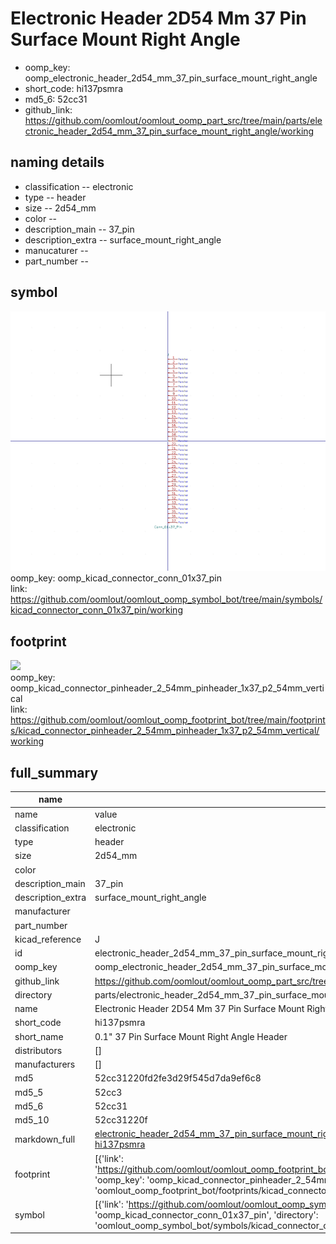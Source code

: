 # Electronic Header 2D54 Mm 37 Pin Surface Mount Right Angle

  
* oomp_key: oomp_electronic_header_2d54_mm_37_pin_surface_mount_right_angle 
* short_code: hi137psmra
* md5_6: 52cc31  
* github_link: https://github.com/oomlout/oomlout_oomp_part_src/tree/main/parts/electronic_header_2d54_mm_37_pin_surface_mount_right_angle/working  
## naming details
* classification -- electronic
* type -- header
* size -- 2d54_mm
* color -- 
* description_main -- 37_pin
* description_extra -- surface_mount_right_angle
* manucaturer -- 
* part_number -- 



## symbol

![](symbol/0/working/working_600.png)  
oomp_key: oomp_kicad_connector_conn_01x37_pin  
link: https://github.com/oomlout/oomlout_oomp_symbol_bot/tree/main/symbols/kicad_connector_conn_01x37_pin/working  

## footprint

![](footprint/0/working/working_600.png)  
oomp_key: oomp_kicad_connector_pinheader_2_54mm_pinheader_1x37_p2_54mm_vertical  
link: https://github.com/oomlout/oomlout_oomp_footprint_bot/tree/main/footprints/kicad_connector_pinheader_2_54mm_pinheader_1x37_p2_54mm_vertical/working  

## full_summary
| name | value | 
| --- | --- | 
| name | value | 
| classification | electronic | 
| type | header | 
| size | 2d54_mm | 
| color |  | 
| description_main | 37_pin | 
| description_extra | surface_mount_right_angle | 
| manufacturer |  | 
| part_number |  | 
| kicad_reference | J | 
| id | electronic_header_2d54_mm_37_pin_surface_mount_right_angle | 
| oomp_key | oomp_electronic_header_2d54_mm_37_pin_surface_mount_right_angle | 
| github_link | https://github.com/oomlout/oomlout_oomp_part_src/tree/main/parts/electronic_header_2d54_mm_37_pin_surface_mount_right_angle/working | 
| directory | parts/electronic_header_2d54_mm_37_pin_surface_mount_right_angle | 
| name | Electronic Header 2D54 Mm 37 Pin Surface Mount Right Angle | 
| short_code | hi137psmra | 
| short_name | 0.1" 37 Pin Surface Mount Right Angle Header | 
| distributors | [] | 
| manufacturers | [] | 
| md5 | 52cc31220fd2fe3d29f545d7da9ef6c8 | 
| md5_5 | 52cc3 | 
| md5_6 | 52cc31 | 
| md5_10 | 52cc31220f | 
| markdown_full | [electronic_header_2d54_mm_37_pin_surface_mount_right_angle](https://github.com/oomlout/oomlout_oomp_part_src/tree/main/parts/electronic_header_2d54_mm_37_pin_surface_mount_right_angle/working)<br>[hi137psmra](https://github.com/oomlout/oomlout_oomp_part_src/tree/main/parts/electronic_header_2d54_mm_37_pin_surface_mount_right_angle/working)<br> | 
| footprint | [{'link': 'https://github.com/oomlout/oomlout_oomp_footprint_bot/tree/main/foootprntss/kicad_connector_pinheader_2_54mm_pinheader_1x37_p2_54mm_vertical', 'oomp_key': 'oomp_kicad_connector_pinheader_2_54mm_pinheader_1x37_p2_54mm_vertical', 'directory': 'oomlout_oomp_footprint_bot/footprints/kicad_connector_pinheader_2_54mm_pinheader_1x37_p2_54mm_vertical//working/working.kicad_mod'}] | 
| symbol | [{'link': 'https://github.com/oomlout/oomlout_oomp_symbol_bot/tree/main/symbols/kicad_connector_conn_01x37_pin', 'oomp_key': 'oomp_kicad_connector_conn_01x37_pin', 'directory': 'oomlout_oomp_symbol_bot/symbols/kicad_connector_conn_01x37_pin//working/working.kicad_sym'}] | 
